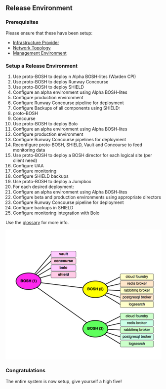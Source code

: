 ## Release Environment

### Prerequisites

Please ensure that these have been setup:

  * [Infrastructure Provider](infrastructure.md)
  * [Network Topology](network.md)
  * [Management Environment](management_environment.md)

### Setup a Release Environment

1. Use proto-BOSH to deploy n Alpha BOSH-lites (Warden CPI)
1. Use proto-BOSH to deploy Runway Concourse
1. Use proto-BOSH to deploy SHIELD
  1. Configure an alpha environment using Alpha BOSH-lites
  1. Configure production environment
  1. Configure Runway Concourse pipeline for deployment
1. Configure Backups of all components using SHIELD:
  1. proto-BOSH
  1. Concourse
1. Use proto-BOSH to deploy Bolo
  1. Configure an alpha environment using Alpha BOSH-lites
  1. Configure production environment
  1. Configure Runway Concourse pipelines for deployment
  1. Reconfigure proto-BOSH, SHIELD, Vault and Concourse to feed monitoring data
1. Use proto-BOSH to deploy a BOSH director for each logical site (per client need)
  1. Configure UAA
  1. Configure monitoring
  1. Configure SHIELD backups
1. Use proto-BOSH to deploy a Jumpbox
1. For each desired deployment:
  1. Configure an alpha environment using Alpha BOSH-lites
  1. Configure beta and production environments using appropriate directors
  1. Configure Runway Concourse pipeline for deployment
  1. Configure backups in SHIELD
  1. Configure monitoring integration with Bolo

Use the [glossary](glossary.md) for more info.

![proto-BOSH](/images/proto-BOSH.png)

### Congratulations

The entire system is now setup, give yourself a high five!
